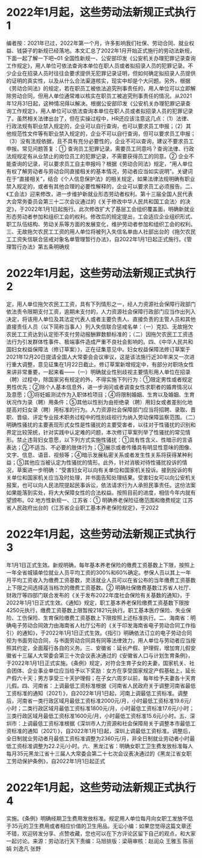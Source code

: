 # 2022年1月起，这些劳动法新规正式执行1

编者按：2021年已过，2022年第一个月，许多影响我们社保、劳动合同、就业权益、钱袋子的新规已经落地。本文汇总了2022年1月开始正式施行的劳动法新规，下面一起了解一下吧~01 全国性新规一、公安部印发《公安机关办理犯罪记录查询工作规定》，用人单位可依法查询本单位在职人员或者拟招录人员的犯罪记录。不少企业在招录人员时往往会要求提供无犯罪记录证明，但如何确定拟招录人员提供的证明的真实性，以及从什么合法渠道核实，现实中却是个大问题。另外，根据《劳动合同法》的规定，若在职员工被依法追究刑事责任的，用人单位可以立即解除劳动合同，但用人单位通常难以核实在职员工被追究刑事责任的情况。从2021年12月31日起，这种情况得以解决。根据公安部印发《公安机关办理犯罪记录查询工作规定》，用人单位可以依法查询本单位在职人员或者拟招录人员的犯罪记录了。虽然相关法律出台了，但在实操过程中，HR还应该注意这几点：（1）法律、行政法规有职业禁入规定的，企业可以自行查询，也可以要求员工申报；（2）其他规范性文件等有职业禁入规定的，企业不可以自行查询，但可以要求员工申报；（3）没有法规依据，且不具有充分必要性的，企业不可以查询，建议不要求员工申报。常见问题答复：① 查询员工犯罪记录，需要员工同意吗？查询法律、行政法规规定有从业禁止的岗位员工的犯罪记录，不需要获得员工的同意。② 企业不能查询的记录，可以要求员工自主申报吗？根据《劳动合同法》规定，“用人单位有权了解劳动者与劳动合同直接相关的基本情况，劳动者应当如实说明”。关键词在于“直接相关”，结合《个人信息保护法》的相关规定，如果法律法规明确有职业禁入规定的，或者有其他合理的必要性解释的，企业可以要求员工必须报告。二、《工会法》迎来修改，进一步维护新就业形态劳动者权利。第十三届全国人民代表大会常务委员会第三十二次会议通过的《关于修改中华人民共和国工会法〉的决定》，于2022年1月1日起施行。此次修改扩大了基层工会组织覆盖面，明确新就业形态劳动者参加和组织工会的权利。修改后的规定提出，工会适应企业组织形式、职工队伍结构、劳动关系等方面的发展变化，维护劳动者参加和组织工会的权利。三、无故拖欠农民工工资的用人单位将被列入失信名单由人社部出台的《拖欠农民工工资失信联合惩戒对象名单管理暂行办法》，自2022年1月1日起正式施行。《管理暂行办法》第五条明确规

# 2022年1月起，这些劳动法新规正式执行2

定，用人单位拖欠农民工工资，具有下列情形之一，经人力资源社会保障行政部门依法责令限期支付工资，逾期未支付的，人力资源社会保障行政部门应当作出列入决定，将该用人单位及其法定代表人或者主要负责人、直接负责的主管人员和其他直接责任人员（以下简称当事人）列入失信联合惩戒名单：（一）克扣、无故拖欠农民工工资达到认定拒不支付劳动报酬罪数额标准的；（二）因拖欠农民工工资违法行为引发群体性事件、极端事件造成严重不良社会影响的。四、《中华人民共和国妇女权益保障法（修订草案）》，正在征集意见中。妇女权益保障法修订草案于2021年12月20日提请全国人大常委会会议审议，这是该法施行近30年来又一次进行重大调整，意见征集在1月22日截止。修订草案新增规定中，有部分对职场女性来讲非常重要，一起来看——（一）明确就业性别歧视主要情形用人单位在招录（聘）过程中，除国家另有规定的外，不得实施下列行为：①限定男性或者规定男性优先；②除个人基本信息外，进一步询问或者调查女性求职者的婚育情况以及意愿；③将妊娠测试作为入职体检项目；④将限制婚姻、生育以及婚姻、生育状况作为录（聘）用条件；⑤其他以性别为由拒绝录（聘）用妇女或者差别化地提高对妇女录（聘）用标准的行为。人力资源社会保障部门应当将招聘、录取、晋职、晋级、评定专业技术职务过程中的性别歧视行为纳入劳动保障监察范围。（二）明确性骚扰的主要表现形式女性是性骚扰的主要受害者，以往对于性骚扰的识别和界定比较笼统，针对实践中认定难的问题，本次修订草案列举了性骚扰的常见情形。禁止违背妇女意愿，以下列方式实施性骚扰：①具有性含义、性暗示的言语表达；②不适当、不必要的肢体行为；③展示或者传播具有明显性意味的图像、文字、信息、语音、视频等；④暗示发展私密关系或者发生性关系将获得某种利益；⑤其他应当被认定为性骚扰的情形。此外，针对消极对待性骚扰投诉的情况，草案进一步明确：“受害妇女可以向有关单位和国家机关投诉。接到投诉的有关单位和国家机关应当及时处理，并书面告知处理结果。受害妇女可以向公安机关报案，也可以向人民法院提起民事诉讼，依法请求行为人承担民事责任。这份法案如果能落到实处，将大大保障女性的合法权益。按照目前的进度，相信今年内就有望颁布。02 地方性新规一、江苏省：① 明确养老保险征缴范围和缴费规定 江苏省人民政府出台的《江苏省企业职工基本养老保险规定》，于2022

# 2022年1月起，这些劳动法新规正式执行3

年1月1日正式生效。新规明确，每年基本养老保险的缴费工资基数上下限，按照上一年全省城镇单位就业人员平均工资的300%和60%确定。参保人员以其上一年月平均工资收入为缴费工资基数，灵活就业人员可以在省公布的当年缴费工资基数上下限之间选择适当档次的缴费工资基数。② 明确社保缴费基数江苏省人社厅、财政厅等四部门联合发布的《关于发布2022年度社会保险有关基数的通知》，于2022年1月1日正式生效。《通知》规定，职工基本养老保险缴费工资基数下限按4250元执行，缴费工资基数上限暂按21821元执行。职工基本医疗保险、失业保险、工伤保险、生育保险缴费工资基数上下限按照上述标准执行。二、海南省：明确电子劳动合同效力由海南省人社厅公布的《关于印发海南省电子劳动合同工作指引〉的通知》，于2022年1月1日正式生效。《指引》明确依法订立的电子劳动合同视为书面劳动合同，与书面劳动合同具有同等法律效力，用人单位与劳动者应当按照其约定，全面履行各自的义务。三、安徽省：延长产假、护理假，增加育儿假安徽省十三届人大常委会第三十次会议表决通过的《安徽省人口与计划生育条例》，于2022年1月1日正式实施。《条例》规定，对符合生育子女的夫妻，国家机关、社会团体、企业事业单位应当给予以下奖励：女方在享受国家规定产假基础上，延长产假六十天；男方享受三十天护理假；在子女六周岁以前，每年给予夫妻各十天育儿假。四、河南省：上调最低工资标准根据《河南省人民政府关于调整河南省最低工资标准的通知（2021）》，自2022年1月1日起，河南上调最低工资标准。调整后，河南省一类行政区域月最低工资标准2000元/月，小时最低工资标准19.6元/小时；二类行政区域月最低工资标准1800元/月，小时最低工资标准17.6元/小时；三类行政区域月最低工资标准1600元/月，小时最低工资标准15.6元/小时。五、深圳市：上调最低工资标准根据《深圳市人力资源和社会保障局关于调整本市最低工资标准的通知（2021）》，自2022年1月1日起，深圳上调最低工资标准。调整后，全日制就业劳动者月最低工资标准调整为2360元/月，非全日制就业劳动者小时最低工资标准调整为22.2元/小时。六、黑龙江省：明确女职工卫生费发放标准每人每月35元黑龙江省十三届人大常委会第二十七次会议表决通过的《黑龙江省女职工劳动保护条例》，自2022年1月1日起正式

# 2022年1月起，这些劳动法新规正式执行4

实施。《条例》明确经期卫生费用发放标准。规定用人单位每月向女职工发放不低于35元的卫生费用或者相应价值的卫生用品。无讼小编：如果您觉得这篇文章还不错，欢迎转发分享、点赞收藏，您也可以在下方评论区留下自己的观点，和大家一起讨论。来源：劳动法行天下责编：马旭排版：梁萌审核：赵润众 王雅玉 陈丽娟 刘逸凡 张野

